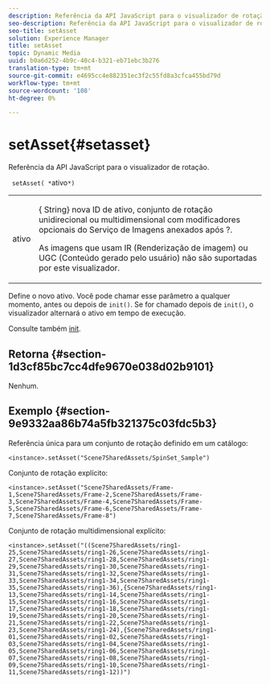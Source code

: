 ```yaml
---
description: Referência da API JavaScript para o visualizador de rotação.
seo-description: Referência da API JavaScript para o visualizador de rotação.
seo-title: setAsset
solution: Experience Manager
title: setAsset
topic: Dynamic Media
uuid: b0a6d252-4b9c-40c4-b321-eb71ebc3b276
translation-type: tm+mt
source-git-commit: e4695cc4e882351ec3f2c55fd8a3cfca455bd79d
workflow-type: tm+mt
source-wordcount: '108'
ht-degree: 0%

---
```



# setAsset{#setasset}

Referência da API JavaScript para o visualizador de rotação.

` setAsset( *`ativo`*)`

<table id="table_896DFF34A68A403DB93A6D597461A573"> 
 <tbody> 
  <tr> 
   <td colname="col1"> <p> <span class="codeph"> <span class="varname"> ativo</span> </span> </p> </td> 
   <td colname="col2"> <p>{<span class="codeph"> String</span>} nova ID de ativo, conjunto de rotação unidirecional ou multidimensional com modificadores opcionais do Serviço de Imagens anexados após <span class="codeph"> ?</span>. </p> <p> As imagens que usam IR (Renderização de imagem) ou UGC (Conteúdo gerado pelo usuário) não são suportadas por este visualizador. </p> </td> 
  </tr> 
 </tbody> 
</table>

Define o novo ativo. Você pode chamar esse parâmetro a qualquer momento, antes ou depois de `init()`. Se for chamado depois de `init()`, o visualizador alternará o ativo em tempo de execução.

Consulte também [init](../../../c-html5-s7-aem-asset-viewers/c-html5-spin-viewer-about/c-html5-spin-viewer-javascriptapiref/r-html5-spin-viewer-javascriptapiref-init.md#reference-bb4428c155e541b79797f96e17c068ae).

## Retorna {#section-1d3cf85bc7cc4dfe9670e038d02b9101}

Nenhum.

## Exemplo {#section-9e9332aa86b74a5fb321375c03fdc5b3}

Referência única para um conjunto de rotação definido em um catálogo:

```
<instance>.setAsset("Scene7SharedAssets/SpinSet_Sample")
```

Conjunto de rotação explícito:

```
<instance>.setAsset("Scene7SharedAssets/Frame-1,Scene7SharedAssets/Frame-2,Scene7SharedAssets/Frame-3,Scene7SharedAssets/Frame-4,Scene7SharedAssets/Frame-5,Scene7SharedAssets/Frame-6,Scene7SharedAssets/Frame-7,Scene7SharedAssets/Frame-8")
```

Conjunto de rotação multidimensional explícito:

```
<instance>.setAsset("((Scene7SharedAssets/ring1-25,Scene7SharedAssets/ring1-26,Scene7SharedAssets/ring1-27,Scene7SharedAssets/ring1-28,Scene7SharedAssets/ring1-29,Scene7SharedAssets/ring1-30,Scene7SharedAssets/ring1-31,Scene7SharedAssets/ring1-32,Scene7SharedAssets/ring1-33,Scene7SharedAssets/ring1-34,Scene7SharedAssets/ring1-35,Scene7SharedAssets/ring1-36),{Scene7SharedAssets/ring1-13,Scene7SharedAssets/ring1-14,Scene7SharedAssets/ring1-15,Scene7SharedAssets/ring1-16,Scene7SharedAssets/ring1-17,Scene7SharedAssets/ring1-18,Scene7SharedAssets/ring1-19,Scene7SharedAssets/ring1-20,Scene7SharedAssets/ring1-21,Scene7SharedAssets/ring1-22,Scene7SharedAssets/ring1-23,Scene7SharedAssets/ring1-24),{Scene7SharedAssets/ring1-01,Scene7SharedAssets/ring1-02,Scene7SharedAssets/ring1-03,Scene7SharedAssets/ring1-04,Scene7SharedAssets/ring1-05,Scene7SharedAssets/ring1-06,Scene7SharedAssets/ring1-07,Scene7SharedAssets/ring1-08,Scene7SharedAssets/ring1-09,Scene7SharedAssets/ring1-10,Scene7SharedAssets/ring1-11,Scene7SharedAssets/ring1-12))")
```

